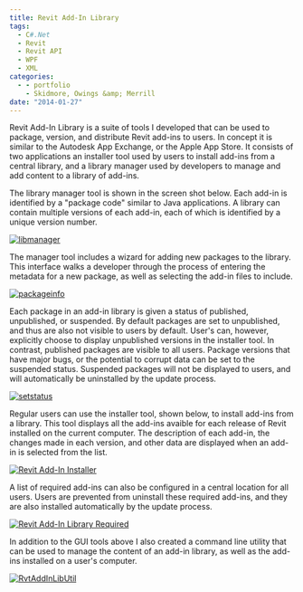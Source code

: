 ```yaml
---
title: Revit Add-In Library
tags:
  - C#.Net
  - Revit
  - Revit API
  - WPF
  - XML
categories:
  - - portfolio
    - Skidmore, Owings &amp; Merrill
date: "2014-01-27"
---
```


Revit Add-In Library is a suite of tools I developed that can be used to package, version, and distribute Revit add-ins to users. In concept it is similar to the Autodesk App Exchange, or the Apple App Store. It consists of two applications an installer tool used by users to install add-ins from a central library, and a library manager used by developers to manage and add content to a library of add-ins.

The library manager tool is shown in the screen shot below. Each add-in is identified by a "package code" similar to Java applications. A library can contain multiple versions of each add-in, each of which is identified by a unique version number.

[![libmanager](http://www.ericanastas.com/wp-content/uploads/2014/06/libmanager-636x477.png)](RvtAddInLibUtil.png)

The manager tool includes a wizard for adding new packages to the library. This interface walks a developer through the process of entering the metadata for a new package, as well as selecting the add-in files to include.

[![packageinfo](packageinfo.png)](http://www.ericanastas.com/wp-content/uploads/2014/06/packageinfo.png)

Each package in an add-in library is given a status of published, unpublished, or suspended. By default packages are set to unpublished, and thus are also not visible to users by default. User's can, however, explicitly choose to display unpublished versions in the installer tool. In contrast, published packages are visible to all users. Package versions that have major bugs, or the potential to corrupt data can be set to the suspended status. Suspended packages will not be displayed to users, and will automatically be uninstalled by the update process.

[![setstatus](http://www.ericanastas.com/wp-content/uploads/2014/06/setstatus-636x498.png)](setstatus.png)

Regular users can use the installer tool, shown below, to install add-ins from a library. This tool displays all the add-ins avaible for each release of Revit installed on the current computer. The description of each add-in, the changes made in each version, and other data are displayed when an add-in is selected from the list.

[![Revit Add-In Installer](http://www.ericanastas.com/wp-content/uploads/2014/06/Revit-Add-In-Installer-636x438.png)](Revit-Add-In-Installer.png)

A list of required add-ins can also be configured in a central location for all users. Users are prevented from uninstall these required add-ins, and they are also installed automatically by the update process.

[![Revit Add-In Library Required](http://www.ericanastas.com/wp-content/uploads/2014/06/Revit-Add-In-Library-Required-636x491.png)](Revit-Add-In-Library-Required.png)

In addition to the GUI tools above I also created a command line utility that can be used to manage the content of an add-in library, as well as the add-ins installed on a user's computer.

[![RvtAddInLibUtil](http://www.ericanastas.com/wp-content/uploads/2014/06/RvtAddInLibUtil-636x321.png)](setstatus.png)
